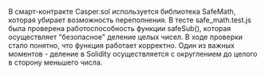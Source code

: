 В смарт-контракте Casper.sol используется библиотека SafeMath, которая убирает возможность переполнения. 
В тесте safe_math.test.js была проверена работоспособность функции safeSub(), которая осуществляет "безопасное" деление целых чисел. В ходе проверки стало понятно, что функция работает корректно. Один из важных моментов - деление в Solidity осуществляется с округлением до целого в сторону меньшего числа.